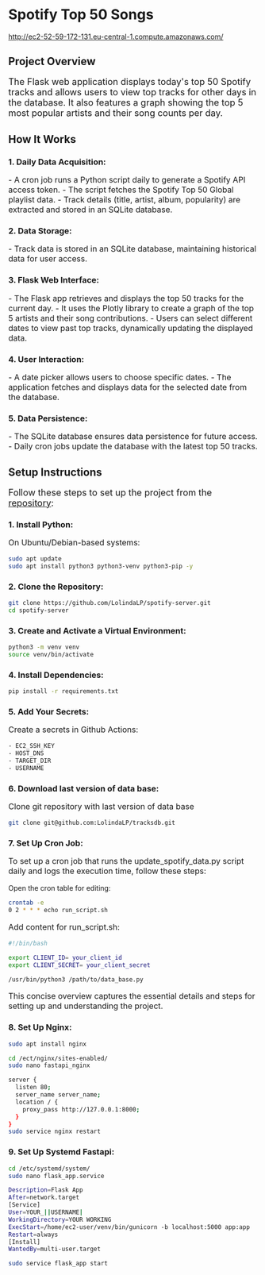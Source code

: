 # Spotify Top 50 Songs

http://ec2-52-59-172-131.eu-central-1.compute.amazonaws.com/

## Project Overview

<p style="font-size: 18px;">The Flask web application displays today's top 50 Spotify tracks and allows users to view top tracks for other days in the database. It also features a graph showing the top 5 most popular artists and their song counts per day.</p>

## How It Works

### 1. Daily Data Acquisition:
<p style="font-size: 16px;">
- A cron job runs a Python script daily to generate a Spotify API access token.
- The script fetches the Spotify Top 50 Global playlist data.
- Track details (title, artist, album, popularity) are extracted and stored in an SQLite database.
</p>

### 2. Data Storage:
<p style="font-size: 16px;">
- Track data is stored in an SQLite database, maintaining historical data for user access.
</p>

### 3. Flask Web Interface:
<p style="font-size: 16px;">
- The Flask app retrieves and displays the top 50 tracks for the current day.
- It uses the Plotly library to create a graph of the top 5 artists and their song contributions.
- Users can select different dates to view past top tracks, dynamically updating the displayed data.
</p>

### 4. User Interaction:
<p style="font-size: 16px;">
- A date picker allows users to choose specific dates.
- The application fetches and displays data for the selected date from the database.
</p>

### 5. Data Persistence:
<p style="font-size: 16px;">
- The SQLite database ensures data persistence for future access.
- Daily cron jobs update the database with the latest top 50 tracks.
</p>

## Setup Instructions

<p style="font-size: 18px;">
Follow these steps to set up the project from the <a href="https://github.com/LolindaLP/spotify-server">repository</a>:
</p>

### 1. Install Python:
<p style="font-size: 16px;">
On Ubuntu/Debian-based systems:
</p>

```bash
sudo apt update
sudo apt install python3 python3-venv python3-pip -y
```
### 2. Clone the Repository:
  
```bash
git clone https://github.com/LolindaLP/spotify-server.git
cd spotify-server
```

### 3. Create and Activate a Virtual Environment:

```bash
python3 -m venv venv
source venv/bin/activate
```

### 4. Install Dependencies:
  
```bash
pip install -r requirements.txt
```

### 5. Add Your Secrets:
<p style="font-size: 16px;">
Create a secrets in Github Actions:
</p>

```bash
- EC2_SSH_KEY
- HOST_DNS
- TARGET_DIR
- USERNAME
```

### 6. Download last version of data base:
<p style="font-size: 16px;">
Clone git repository with last version of data base
</p>

```bash
git clone git@github.com:LolindaLP/tracksdb.git
```

### 7. Set Up Cron Job:
<p style="font-size: 16px;">
To set up a cron job that runs the update_spotify_data.py script daily and logs the execution time, follow these steps:

Open the cron table for editing:
</p>

```bash
crontab -e
0 2 * * * echo run_script.sh 
```
<p style="font-size: 16px;">
Add content for run_script.sh:
</p>

```bash
#!/bin/bash

export CLIENT_ID= your_client_id
export CLIENT_SECRET= your_client_secret

/usr/bin/python3 /path/to/data_base.py
```

<p style="font-size: 16px;">
This concise overview captures the essential details and steps for setting up and understanding the project.
</p>


### 8. Set Up Nginx:
<p style="font-size: 16px;">
</p>

```bash
sudo apt install nginx

cd /ect/nginx/sites-enabled/
sudo nano fastapi_nginx

server {
  listen 80;
  server_name server_name;
  location / {
    proxy_pass http://127.0.0.1:8000;
  }
}
sudo service nginx restart
```


### 9. Set Up Systemd Fastapi:
<p style="font-size: 16px;">

</p>

```bash
cd /etc/systemd/system/
sudo nano flask_app.service 

Description=Flask App
After=network.target
[Service]
User=YOUR_||USERNAME|
WorkingDirectory=YOUR WORKING
ExecStart=/home/ec2-user/venv/bin/gunicorn -b localhost:5000 app:app
Restart=always
[Install]
WantedBy=multi-user.target

sudo service flask_app start
```
